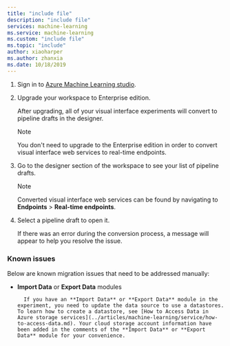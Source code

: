 ```yaml
---
title: "include file"
description: "include file"
services: machine-learning
ms.service: machine-learning
ms.custom: "include file"
ms.topic: "include"
author: xiaoharper
ms.author: zhanxia
ms.date: 10/18/2019
---
```


1. Sign in to [Azure Machine Learning studio](https://ml.azure.com).

1. Upgrade your workspace to Enterprise edition.

    After upgrading, all of your visual interface experiments will convert to pipeline drafts in the designer.
    
    > [!NOTE]
    > You don't need to upgrade to the Enterprise edition in order to convert visual interface web services to real-time endpoints.
    
1. Go to the designer section of the workspace to see your list of pipeline drafts.
    
    > [!NOTE]
    > Converted visual interface web services can be found by navigating to **Endpoints** > **Real-time endpoints**.

1. Select a pipeline draft to open it.

    If there was an error during the conversion process, a message will appear to help you resolve the issue. 

### Known issues

 Below are known migration issues that need to be addressed manually:

- **Import Data** or **Export Data** modules
        
        If you have an **Import Data** or **Export Data** module in the experiment, you need to update the data source to use a datastores. To learn how to create a datastore, see [How to Access Data in Azure storage services](../articles/machine-learning/service/how-to-access-data.md). Your cloud storage account information have been added in the comments of the **Import Data** or **Export Data** module for your convenience. 
      